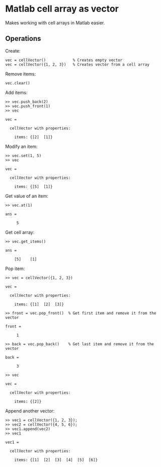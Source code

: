 # Matlab cell array as vector

Makes working with cell arrays in Matlab easier.

## Operations

Create:

```
vec = cellVector()            % Creates empty vector
vec = cellVector({1, 2, 3})   % Creates vector from a cell array
```

Remove items:

```
vec.clear()
```

Add items:

```
>> vec.push_back(2)
>> vec.push_front(1)
>> vec

vec =

  cellVector with properties:

    items: {[2]  [1]}
```

Modify an item:

```
>> vec.set(1, 5)
>> vec

vec =

  cellVector with properties:

    items: {[5]  [1]}
```

Get value of an item:

```
>> vec.at(1)

ans =

     5
```

Get cell array:

```
>> vec.get_items()

ans =

    [5]    [1]
```

Pop item:

```
>> vec = cellVector({1, 2, 3})

vec =

  cellVector with properties:

    items: {[1]  [2]  [3]}

>> front = vec.pop_front()  % Get first item and remove it from the vector

front =

     1

>> back = vec.pop_back()    % Get last item and remove it from the vector

back =

     3

>> vec

vec =

  cellVector with properties:

    items: {[2]}
```

Append another vector:

```
>> vec1 = cellVector({1, 2, 3});
>> vec2 = cellVector({4, 5, 6});
>> vec1.append(vec2)
>> vec1

vec1 =

  cellVector with properties:

    items: {[1]  [2]  [3]  [4]  [5]  [6]}
```

